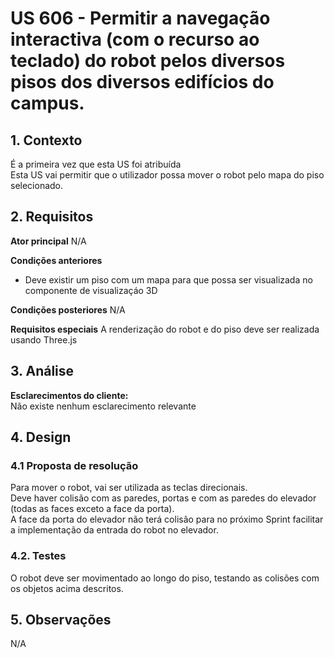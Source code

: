 # US 606 - Permitir a navegação interactiva (com o recurso ao teclado) do robot pelos diversos pisos dos diversos edifícios do campus.

## 1. Contexto
É a primeira vez que esta US foi atribuída </br>
Esta US vai permitir que o utilizador possa mover o robot pelo mapa do piso selecionado. 


## 2. Requisitos

**Ator principal**
N/A

**Condições anteriores**
* Deve existir um piso com um mapa para que possa ser visualizada no componente de visualizaçáo 3D 

**Condições posteriores**
N/A

**Requisitos especiais**
A renderização do robot e do piso deve ser realizada usando Three.js

## 3. Análise

**Esclarecimentos do cliente:** </br>
Não existe nenhum esclarecimento relevante

## 4. Design

### 4.1 Proposta de resolução

Para mover o robot, vai ser utilizada as teclas direcionais.</br>
Deve haver colisão com as paredes, portas e com as paredes do elevador (todas as faces exceto a face da porta).</br>
A face da porta do elevador não terá colisão para no próximo Sprint facilitar a implementação da entrada do robot no elevador.</br> 

### 4.2. Testes
O robot deve ser movimentado ao longo do piso, testando as colisões com os objetos acima descritos.

## 5. Observações
N/A